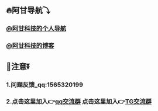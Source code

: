 ## 🔥阿甘导航⤵

### [@阿甘科技的个人导航](https://xydh.fun/gzy20080302)
### [@阿甘科技的博客](https://agkjvip.github.io/)

## 📢注意⏬

### 1.问题反馈_qq:1565320199
### 2.点击这里加入👉[qq交流群](https://jq.qq.com/?_wv=1027&k=htFPfS06)   点击这里加入👉[TG交流群](https://t.me/peckios)
